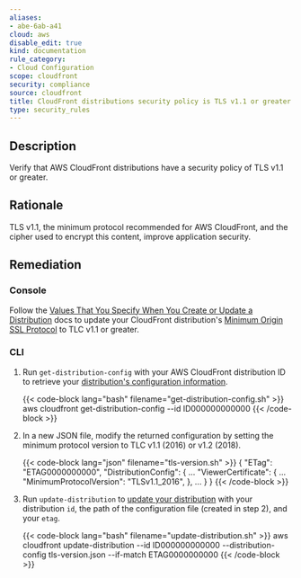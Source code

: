 ```yaml
---
aliases:
- abe-6ab-a41
cloud: aws
disable_edit: true
kind: documentation
rule_category:
- Cloud Configuration
scope: cloudfront
security: compliance
source: cloudfront
title: CloudFront distributions security policy is TLS v1.1 or greater
type: security_rules
---
```


## Description

Verify that AWS CloudFront distributions have a security policy of TLS v1.1 or greater.

## Rationale

TLS v1.1, the minimum protocol recommended for AWS CloudFront, and the cipher used to encrypt this content, improve application security.

## Remediation

### Console

Follow the [Values That You Specify When You Create or Update a Distribution][1] docs to update your CloudFront distribution's [Minimum Origin SSL Protocol][1] to TLC v1.1 or greater.

### CLI

1. Run `get-distribution-config` with your AWS CloudFront distribution ID to retrieve your [distribution's configuration information][2].

	{{< code-block lang="bash" filename="get-distribution-config.sh" >}}
    aws cloudfront get-distribution-config
        --id ID000000000000
    {{< /code-block >}}

2. In a new JSON file, modify the returned configuration by setting the minimum protocol version to TLC v1.1 (2016) or v1.2 (2018).

    {{< code-block lang="json" filename="tls-version.sh" >}}
    {
      "ETag": "ETAG0000000000",
      "DistributionConfig": {
        ...
        "ViewerCertificate": {
          ...
          "MinimumProtocolVersion": "TLSv1.1_2016",
        },
        ...
      }
    }
    {{< /code-block >}}

3. Run `update-distribution` to [update your distribution][3] with your distribution `id`, the path of the configuration file (created in step 2), and your `etag`.

    {{< code-block lang="bash" filename="update-distribution.sh" >}}
    aws cloudfront update-distribution
        --id ID000000000000
        --distribution-config tls-version.json
        --if-match ETAG0000000000
    {{< /code-block >}}

[1]: https://docs.aws.amazon.com/AmazonCloudFront/latest/DeveloperGuide/distribution-web-values-specify.html#DownloadDistValuesOriginSSLProtocols
[2]: https://awscli.amazonaws.com/v2/documentation/api/latest/reference/cloudfront/get-distribution-config.html
[3]: https://awscli.amazonaws.com/v2/documentation/api/latest/reference/cloudfront/update-distribution.html
